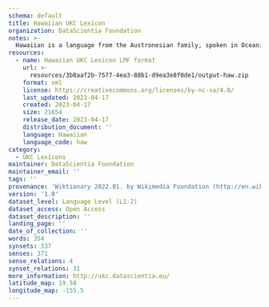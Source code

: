```yaml
---
schema: default
title: Hawaiian UKC Lexicon
organization: DataScientia Foundation
notes: >-
  Hawaiian is a language from the Austronesian family, spoken in Oceania. The UKC Lexicon of Hawaiian is represented as a lexico-semantic network. It consists of words, word senses, synsets, as well as sense-level and synset-level relationships.
resources:
  - name: Hawaiian UKC Lexicon LMF format
    url: >-
      resources/3b8aaf2b-7577-4ea3-88b1-d9ea3e8f0de1/output-haw.zip
    format: xml
    license: https://creativecommons.org/licenses/by-nc-sa/4.0/
    last_updated: 2023-04-17
    created: 2023-04-17
    size: 21654
    release_date: 2023-04-17
    distribution_document: ''
    language: Hawaiian
    language_code: haw
category:
  - UKC Lexicons
maintainer: DataScientia Foundation
maintainer_email: ''
tags: ''
provenance: 'Wiktionary 2022.01. by Wikimedia Foundation (http://en.wiktionary.org); CogNet 2.1 by Khuyagbaatar Batsuren, National University of Mongolia (http://cognet.ukc.disi.unitn.it); KinDiv: Kinship Diversity 1.0 by Temuulen Khishigsuren (http://ukc.disi.unitn.it/index.php/kinship/); UniMet: Universal Metonymy 1.0 by Temuulen Khishigsuren and Gábor Bella (http://ukc.disi.unitn.it/index.php/metonymy/); Antonymy 1.0 by Gábor Bella (http://ukc.datascientia.eu); Native Languages of the Americas 2021.11. by Laura Redish and Orrin Lewis (http://www.native-languages.org); Princeton WordNet 2.1 by Princeton University (https://wordnet.princeton.edu)'
version: '1.0'
dataset_level: Language Level (L1-2)
dataset_access: Open Access
dataset_description: ''
landing_page: ''
date_of_collection: ''
words: 354
synsets: 337
senses: 371
sense_relations: 4
synset_relations: 31
more_information: http://ukc.datascientia.eu/
latitude_map: 19.58
longitude_map: -155.5
---
```

